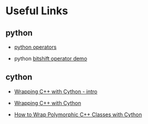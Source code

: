 # Useful Links


## python


- [python operators](https://docs.python.org/3/library/operator.html)

- python [bitshift operator demo](https://gist.github.com/tamsanh/19abf12ef97ea1c86f1ea703c80db5b3)



## cython

- [Wrapping C++ with Cython - intro](https://azhpushkin.me/posts/cython-cpp-intro)

- [Wrapping C++ with Cython](https://dmtn-013.lsst.io)

- [How to Wrap Polymorphic C++ Classes with Cython](https://altugkarakurt.github.io/how-to-wrap-polymorphic-cpp-classes-with-cython)

